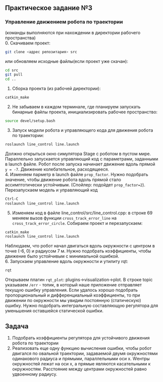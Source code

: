 ## Практическое задание №3 
### Управление движением робота по траектории  
(команды выполняются при нахождении в директории рабочего пространства)  
0. Скачиваем проект:
```bash
git clone <адрес репозитария> src
```
или обновляем исходные файлы(если проект уже скачан):
```bash
cd src  
git pull  
cd ..  
```
1. Сборка проекта (из рабочей директории):
```bash
catkin_make
```
2. Не забываем в каждом терминале, где планируем запускать бинарные файлы проекта, инициализировать рабочее пространство:  
```bash
source devel/setup.bash
```
3. Запуск модели робота и управляющего кода для движения робота по траектории:  
```bash
roslaunch line_control line.launch
```
Должно открыться окно симулятора Stage с роботом в пустом мире. Параллельно запускается управляющий код с параметрами, заданными в launch файле. Робот после запуска начинает движение вдоль прямой `y = -7`. Движение колебательное, расходящееся.  
4. Изменяем парметр в launch файле `prop_factor`. Нужно подобрать значение, чтобы движение робота вдоль прямой стало ассимптотически устойчивым. (Спойлер: подойдет `prop_factor=2`). Перезапускаем модель и управляющий код
```bash
Ctrl-C
roslaunch line_control line.launch
```
5. Изменяем код в файле line_control/src/line_control.cpp: в строке 69 меняем вызов функции `cross_track_error_line` на `cross_track_error_circle`. Собираем проект и перезапускаем:  
```bash
catkin_make
roslaunch line_control line.launch
```
Наблюдаем, что робот начал двигаться вдоль окружности с центром в точке (-6, 0) и радиусом 7 м. Нужно подобрать коэффициенты, чтобы движение было устойчивым с минимальной ошибкой.  
6. Запускаем управление вдоль окружности и утилиту rqt:  
```bash
rqt
```
Открываем плагин `rqt_plot`: plugins->visualization->plot. В строке topic указываем `/err` - топик, в который наше приложение отправляет текущую ошибку управления. Если удалось хорошо подобрать пропорциональный и дифференциальный коэффициенты, то при движении по окружности мы увидим постоянную (статическую) ошибку. Нужно подобрать интегральную составляющую регулятора для уменьшения оставшейся статической ошибки.  
  
  
## Задача
1. Подобрать коэффициенты регулятора для устойчивого движения робота по траектории
2. Реализовать еще одну функцию вычисления ошибки, чтобы робот двигался по овальной траектории, задаваемой двумя окружностями одинакового радиуса и прямыми, параллельными оси x. Wентры окружностей лежат на оси x, а прямые являются касательными к окружностям. Расстояние между центрами окружностей равно удвоенному радиусу.